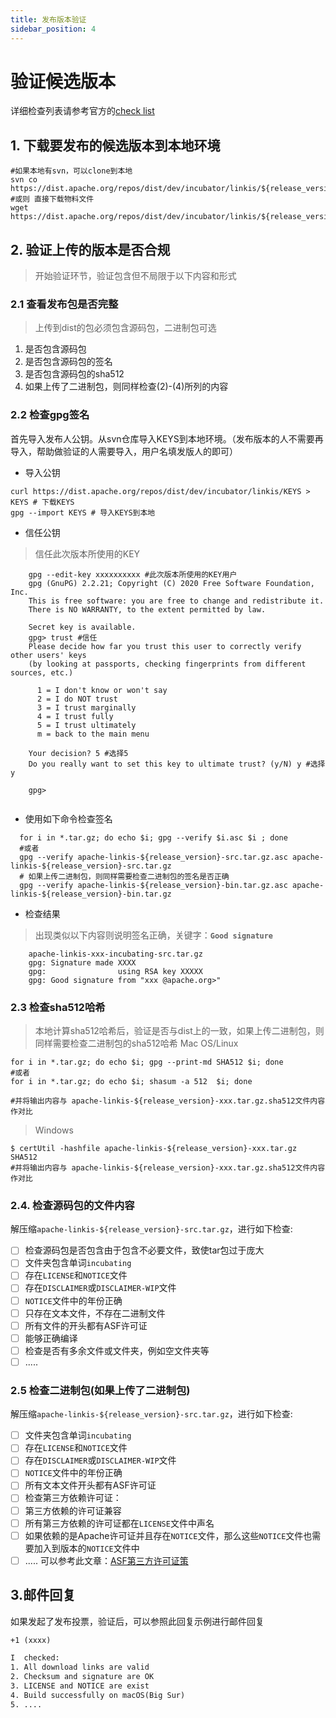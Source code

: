 ```yaml
---
title: 发布版本验证
sidebar_position: 4
---
```

# 验证候选版本

详细检查列表请参考官方的[check list](https://cwiki.apache.org/confluence/display/INCUBATOR/Incubator+Release+Checklist)

## 1. 下载要发布的候选版本到本地环境
```shell
#如果本地有svn，可以clone到本地 
svn co https://dist.apache.org/repos/dist/dev/incubator/linkis/${release_version}-${rc_version}/
#或则 直接下载物料文件
wget https://dist.apache.org/repos/dist/dev/incubator/linkis/${release_version}-${rc_version}/xxx.xxx

```
## 2. 验证上传的版本是否合规
> 开始验证环节，验证包含但不局限于以下内容和形式

### 2.1 查看发布包是否完整
> 上传到dist的包必须包含源码包，二进制包可选

1. 是否包含源码包
2. 是否包含源码包的签名
3. 是否包含源码包的sha512
4. 如果上传了二进制包，则同样检查(2)-(4)所列的内容

### 2.2 检查gpg签名
首先导入发布人公钥。从svn仓库导入KEYS到本地环境。（发布版本的人不需要再导入，帮助做验证的人需要导入，用户名填发版人的即可）

- 导入公钥
```shell
curl https://dist.apache.org/repos/dist/dev/incubator/linkis/KEYS > KEYS # 下载KEYS
gpg --import KEYS # 导入KEYS到本地
```
- 信任公钥
> 信任此次版本所使用的KEY
```shell
    gpg --edit-key xxxxxxxxxx #此次版本所使用的KEY用户
    gpg (GnuPG) 2.2.21; Copyright (C) 2020 Free Software Foundation, Inc.
    This is free software: you are free to change and redistribute it.
    There is NO WARRANTY, to the extent permitted by law.
    
    Secret key is available.
    gpg> trust #信任
    Please decide how far you trust this user to correctly verify other users' keys
    (by looking at passports, checking fingerprints from different sources, etc.)
    
      1 = I don't know or won't say
      2 = I do NOT trust
      3 = I trust marginally
      4 = I trust fully
      5 = I trust ultimately
      m = back to the main menu
    
    Your decision? 5 #选择5
    Do you really want to set this key to ultimate trust? (y/N) y #选择y
                                                                
    gpg> 
         
```
- 使用如下命令检查签名
```shell
  for i in *.tar.gz; do echo $i; gpg --verify $i.asc $i ; done
  #或者
  gpg --verify apache-linkis-${release_version}-src.tar.gz.asc apache-linkis-${release_version}-src.tar.gz
  # 如果上传二进制包，则同样需要检查二进制包的签名是否正确
  gpg --verify apache-linkis-${release_version}-bin.tar.gz.asc apache-linkis-${release_version}-bin.tar.gz
```
- 检查结果

> 出现类似以下内容则说明签名正确，关键字：**`Good signature`**
```shell
    apache-linkis-xxx-incubating-src.tar.gz
    gpg: Signature made XXXX
    gpg:                using RSA key XXXXX
    gpg: Good signature from "xxx @apache.org>"
```

### 2.3 检查sha512哈希
> 本地计算sha512哈希后，验证是否与dist上的一致，如果上传二进制包，则同样需要检查二进制包的sha512哈希
> Mac OS/Linux

```shell
for i in *.tar.gz; do echo $i; gpg --print-md SHA512 $i; done
#或者
for i in *.tar.gz; do echo $i; shasum -a 512  $i; done

#并将输出内容与 apache-linkis-${release_version}-xxx.tar.gz.sha512文件内容作对比

```


> Windows

```shell
$ certUtil -hashfile apache-linkis-${release_version}-xxx.tar.gz SHA512
#并将输出内容与 apache-linkis-${release_version}-xxx.tar.gz.sha512文件内容作对比
```


### 2.4. 检查源码包的文件内容

解压缩`apache-linkis-${release_version}-src.tar.gz`，进行如下检查:

- [ ] 检查源码包是否包含由于包含不必要文件，致使tar包过于庞大
- [ ] 文件夹包含单词`incubating`
- [ ] 存在`LICENSE`和`NOTICE`文件
- [ ] 存在`DISCLAIMER`或`DISCLAIMER-WIP`文件
- [ ] `NOTICE`文件中的年份正确
- [ ] 只存在文本文件，不存在二进制文件
- [ ] 所有文件的开头都有ASF许可证
- [ ] 能够正确编译
- [ ] 检查是否有多余文件或文件夹，例如空文件夹等
- [ ] .....

### 2.5 检查二进制包(如果上传了二进制包)
解压缩`apache-linkis-${release_version}-src.tar.gz`，进行如下检查:

- [ ] 文件夹包含单词`incubating`
- [ ] 存在`LICENSE`和`NOTICE`文件
- [ ] 存在`DISCLAIMER`或`DISCLAIMER-WIP`文件
- [ ] `NOTICE`文件中的年份正确
- [ ] 所有文本文件开头都有ASF许可证
- [ ] 检查第三方依赖许可证：
- [ ] 第三方依赖的许可证兼容
- [ ] 所有第三方依赖的许可证都在`LICENSE`文件中声名
- [ ] 如果依赖的是Apache许可证并且存在`NOTICE`文件，那么这些`NOTICE`文件也需要加入到版本的`NOTICE`文件中
- [ ] .....
 可以参考此文章：[ASF第三方许可证策](https://apache.org/legal/resolved.html)
 
## 3.邮件回复 
如果发起了发布投票，验证后，可以参照此回复示例进行邮件回复

```html
+1 (xxxx)

I  checked:
1. All download links are valid
2. Checksum and signature are OK
3. LICENSE and NOTICE are exist
4. Build successfully on macOS(Big Sur) 
5. ....
```
